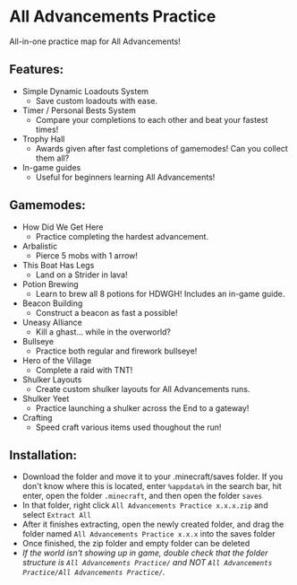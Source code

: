 # All Advancements Practice
All-in-one practice map for All Advancements!

## Features:
- Simple Dynamic Loadouts System
  - Save custom loadouts with ease.
- Timer / Personal Bests System
  - Compare your completions to each other and beat your fastest times!
- Trophy Hall
  - Awards given after fast completions of gamemodes! Can you collect them all?
- In-game guides
  - Useful for beginners learning All Advancements!
    
## Gamemodes:
  - How Did We Get Here
    - Practice completing the hardest advancement.
  - Arbalistic 
    - Pierce 5 mobs with 1 arrow!
  - This Boat Has Legs
    - Land on a Strider in lava!
  - Potion Brewing
    - Learn to brew all 8 potions for HDWGH! Includes an in-game guide.
  - Beacon Building
    - Construct a beacon as fast a possible!
  - Uneasy Alliance
    - Kill a ghast... while in the overworld?
  - Bullseye
    - Practice both regular and firework bullseye!
  - Hero of the Village
    - Complete a raid with TNT!
  - Shulker Layouts
    - Create custom shulker layouts for All Advancements runs.
  - Shulker Yeet
    - Practice launching a shulker across the End to a gateway!
  - Crafting
    - Speed craft various items used thoughout the run!

  ## Installation:
  - Download the folder and move it to your .minecraft/saves folder. If you don't know where this is located, enter `%appdata%` in the search bar, hit enter, open the folder `.minecraft`, and then open the folder `saves`
  - In that folder, right click `All Advancements Practice x.x.x.zip` and select `Extract All`
  - After it finishes extracting, open the newly created folder, and drag the folder named `All Advancements Practice x.x.x` into the saves folder
  - Once finished, the zip folder and empty folder can be deleted
  - *If the world isn't showing up in game, double check that the folder structure is `All Advancements Practice/` and NOT `All Advancements Practice/All Advancements Practice/`.*


